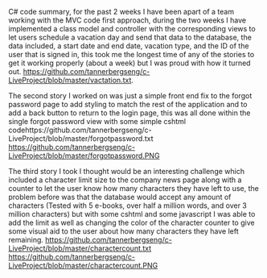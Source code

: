 C# code summary, for the past 2 weeks I have been apart of a team working with the MVC code first approach, during the two weeks I have implemented a class model and controller with the corresponding views to let users schedule a vacation day and send that data to the database, the data included, a start date and end date, vacation type, and the ID of the user that is signed in, this took me the longest time of any of the stories to get it working properly (about a week) but I was proud with how it turned out. https://github.com/tannerbergseng/c-LiveProject/blob/master/vactation.txt. 

The second story I worked on was just a simple front end fix to the forgot password page to add styling to match the rest of the application and to add a back button to return to the login page, this was all done within the single forgot password view with some simple cshtml codehttps://github.com/tannerbergseng/c-LiveProject/blob/master/forgotpassword.txt
https://github.com/tannerbergseng/c-LiveProject/blob/master/forgotpassword.PNG

 The third story I took I thought would be an interesting challenge which included a character limit size to the company news page along with a counter to let the user know how many characters they have left to use, the problem before was that the database would accept any amount of characters (Tested with 5 e-books, over half a million words, and over 3 million characters) but with some cshtml and some javascript I was able to add the limit as well as changing the color of the character counter to give some visual aid to the user about how many characters  they have left remaining.
https://github.com/tannerbergseng/c-LiveProject/blob/master/charactercount.txt
https://github.com/tannerbergseng/c-LiveProject/blob/master/charactercount.PNG



